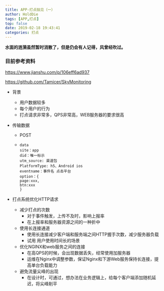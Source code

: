 ```yaml
---
title: APP-打点拙见（一）
author: HoldDie
tags: [APP,打点]
top: false
date: 2019-02-18 19:43:41
categories: 打点 
---
```


**水面的涟漪虽然暂时消散了，但是仍会有人记得，风曾经吹过。**



### 目前参考资料

https://www.jianshu.com/p/106eff6ad937

https://github.com/Tamicer/SkyMonitoring

- 背景

  - 用户数据较多
  - 每个用户的行为
  - 打点请求非常多，QPS非常高，WEB服务器的要求很高

- 传输数据

  - POST

  - ```
    data
    site：app
    did：唯一标示
    utm_source: 渠道包
    PlatformType: h5、Android ios
    eventname：事件名 点击平台
    option：{
    page:xxx,
    btn:xxx
    }
    ```

- 打点系统优化HTTP请求
  - 减少打点的次数
    - 对于事件触发，上传不及时，影响上报率
    - 在上报率和服务器资源之间的一种折中
  - 使用长连接通道
    - 使用长连接减少客户端和服务端之间HTTP握手次数，减少服务器负载
    - 试用 用户使用时间长的场景
  - 优化NGINX和web服务之间的连接
    - 在高QPS的时候，会出现数据丢失，经常使用加服务器
    - 运维在Nginx中调整参数，保证Nginx和下游Web服务保持长连接，提高单台负载能力
  - 避免流量尖峰的出现
    - 在设计时，可通过，想办法在业务逻辑上，给每个客户端添加随机延迟，将尖峰削平